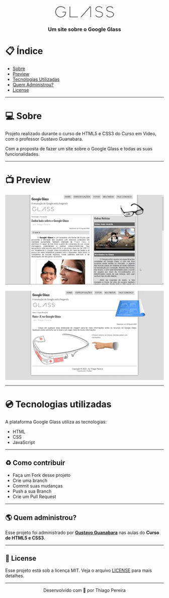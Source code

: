 <h3 align="center">
    <img alt="Logo" src=".github/glass-logo-peq.jpg">
    <br>
    <p>Um site sobre o Google Glass</p>
</h3>

# :clipboard: Índice

- [Sobre](#sobre)
- [Preview](#preview)
- [Tecnologias Utilizadas](#tecnologias-utilizadas)
- [Quem Administrou?](#administrou)
- [License](#license)

---

<a id="sobre">

# :computer: Sobre

Projeto realizado durante o curso de HTML5 e CSS3 do Curso em Video, com o professor Gustavo Guanabara.

Com a proposta de fazer um site sobre o Google Glass e todas as suas funcionalidades.

---

<a id="preview">

# :tv: Preview

<div align="center">
    <img src=".github/index.gif" width="900px" height="auto">
    <br><br>
    <img src=".github/2.gif" width="900px" height="auto">
</div>

---

<a id="tecnologias-utilizadas">

# :cd: Tecnologias utilizadas

A plataforma Google Glass utiliza as tecnologias:

- HTML
- CSS 
- JavaScript

---

<a id="contribuir"></a>

## :recycle: Como contribuir

- Faça um Fork desse projeto
- Crie uma branch
- Commit suas mudanças
- Push a sua Branch
- Crie um Pull Request

---

<a id="administrou">

## :earth_americas: Quem administrou?

Esse projeto foi administrado por **[Gustavo Guanabara](https://github.com/gustavoguanabara)** nas aulas do **Curso de HTML5 e CSS3**.

---

<a id="license"><a>

## :memo: License

Esse projeto está sob a licença MIT. Veja o arquivo [LICENSE](LICENSE) para mais detalhes.

---

<p align="center">
    Desenvolvido com 💜 por Thiago Pereira
</p>
